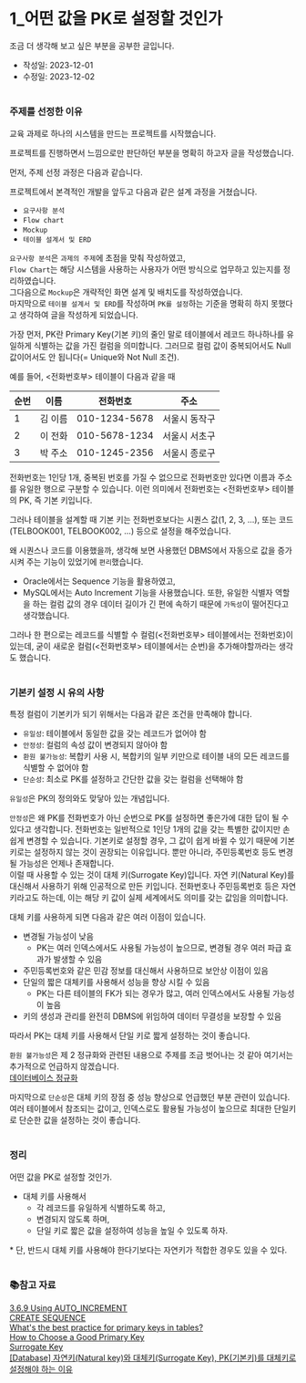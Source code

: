 # 1_어떤 값을 PK로 설정할 것인가
조금 더 생각해 보고 싶은 부분을 공부한 글입니다.

- 작성일: 2023-12-01
- 수정일: 2023-12-02



#
### 주제를 선정한 이유

교육 과제로 하나의 시스템을 만드는 프로젝트를 시작했습니다.

프로젝트를 진행하면서 느낌으로만 판단하던 부분을 명확히 하고자 글을 작성했습니다.

먼저, 주제 선정 과정은 다음과 같습니다.


프로젝트에서 본격적인 개발을 앞두고 다음과 같은 설계 과정을 거쳤습니다.

- `요구사항 분석`
- `Flow chart`
- `Mockup`
- `테이블 설계서 및 ERD`


`요구사항 분석`은 `과제의 주제`에 초점을 맞춰 작성하였고, <br/>
`Flow Chart`는 해당 시스템을 사용하는 사용자가 어떤 방식으로 업무하고 있는지를 정리하였습니다. <br/>
그다음으로 `Mockup`은 개략적인 화면 설계 및 배치도를 작성하였습니다. <br/>
마지막으로 `테이블 설계서 및 ERD`를 작성하며 `PK를 설정`하는 기준을 명확히 하지 못했다고 생각하여 글을 작성하게 되었습니다.


가장 먼저, PK란 Primary Key(기본 키)의 줄인 말로 테이블에서 레코드 하나하나를 유일하게 식별하는 값을 가진 컬럼을 의미합니다. 그러므로 컬럼 값이 중복되어서도 Null 값이어서도 안 됩니다(= Unique와 Not Null 조건).

예를 들어, <전화번호부> 테이블이 다음과 같을 때

|순번|이름|전화번호|주소|
|---|---|---|---|
|1|김 이름|010-1234-5678|서울시 동작구|
|2|이 전화|010-5678-1234|서울시 서초구|
|3|박 주소|010-1245-2356|서울시 종로구|

전화번호는 1인당 1개, 중복된 번호를 가질 수 없으므로 전화번호만 있다면 이름과 주소를 유일한 행으로 구분할 수 있습니다. 이런 의미에서 전화번호는 <전화번호부> 테이블의 PK, 즉 기본 키입니다.

그러나 테이블을 설계할 때 기본 키는 전화번호보다는 시퀀스 값(1, 2, 3, ...), 또는 코드(TELBOOK001, TELBOOK002, ...) 등으로 설정을 해주었습니다.

왜 시퀀스나 코드를 이용했을까, 생각해 보면 사용했던 DBMS에서 자동으로 값을 증가시켜 주는 기능이 있었기에 `편리`했습니다.
- Oracle에서는 Sequence 기능을 활용하였고,
- MySQL에서는 Auto Increment 기능을 사용했습니다.
또한, 유일한 식별자 역할을 하는 컬럼 값의 경우 데이터 길이가 긴 편에 속하기 때문에 `가독성`이 떨어진다고 생각했습니다.

그러나 한 편으로는 레코드를 식별할 수 컬럼(<전화번호부> 테이블에서는 전화번호)이 있는데, 굳이 새로운 컬럼(<전화번호부> 테이블에서는 순번)을 추가해야할까라는 생각도 했습니다.



#
### 기본키 설정 시 유의 사항
특정 컬럼이 기본키가 되기 위해서는 다음과 같은 조건을 만족해야 합니다.

- `유일성`: 테이블에서 동일한 값을 갖는 레코드가 없어야 함
- `안정성`: 컬럼의 속성 값이 변경되지 않아야 함
- `환원 불가능성`: 복합키 사용 시, 복합키의 일부 키만으로 테이블 내의 모든 레코드를 식별할 수 없어야 함
- `단순성`: 최소로 PK를 설정하고 간단한 값을 갖는 컬럼을 선택해야 함

`유일성`은 PK의 정의와도 맞닿아 있는 개념입니다.

`안정성`은 왜 PK를 전화번호가 아닌 순번으로 PK를 설정하면 좋은가에 대한 답이 될 수 있다고 생각합니다. 전화번호는 일반적으로 1인당 1개의 값을 갖는 특별한 값이지만 손쉽게 변경할 수 있습니다. 기본키로 설정할 경우, 그 값이 쉽게 바뀔 수 있기 때문에 기본키로는 설정하지 않는 것이 권장되는 이유입니다. 뿐만 아니라, 주민등록번호 등도 변경될 가능성은 언제나 존재합니다. <br/>
이럴 때 사용할 수 있는 것이 대체 키(Surrogate Key)입니다. 자연 키(Natural Key)를 대신해서 사용하기 위해 인공적으로 만든 키입니다. 전화번호나 주민등록번호 등은 자연키라고도 하는데, 이는 해당 키 값이 실제 세계에서도 의미를 갖는 값임을 의미합니다.

대체 키를 사용하게 되면 다음과 같은 여러 이점이 있습니다.
- 변경될 가능성이 낮음
    - PK는 여러 인덱스에서도 사용될 가능성이 높으므로, 변경될 경우 여러 파급 효과가 발생할 수 있음
- 주민등록번호와 같은 민감 정보를 대신해서 사용하므로 보안상 이점이 있음
- 단일의 짧은 대체키를 사용해서 성능을 향상 시킬 수 있음
    - PK는 다른 테이블의 FK가 되는 경우가 많고, 여러 인덱스에서도 사용될 가능성이 높음
- 키의 생성과 관리를 완전히 DBMS에 위임하여 데이터 무결성을 보장할 수 있음

따라서 PK는 대체 키를 사용해서 단일 키로 짧게 설정하는 것이 좋습니다.

`환원 불가능성`은 제 2 정규화와 관련된 내용으로 주제를 조금 벗어나는 것 같아 여기서는 추가적으로 언급하지 않겠습니다. <br/>
[데이터베이스 정규화](https://itwiki.kr/w/%EB%8D%B0%EC%9D%B4%ED%84%B0%EB%B2%A0%EC%9D%B4%EC%8A%A4_%EC%A0%95%EA%B7%9C%ED%99%94#google_vignette)

마지막으로 `단순성`은 대체 키의 장점 중 성능 향상으로 언급했던 부분 관련이 있습니다. 여러 테이블에서 참조되는 값이고, 인덱스로도 활용될 가능성이 높으므로 최대한 단일키로 단순한 값을 설정하는 것이 좋습니다.



#
### 정리
어떤 값을 PK로 설정할 것인가.

- 대체 키를 사용해서
    - 각 레코드를 유일하게 식별하도록 하고,
    - 변경되지 않도록 하며,
    - 단일 키로 짧은 값을 설정하여 성능을 높일 수 있도록 하자.

\* 단, 반드시 대체 키를 사용해야 한다기보다는 자연키가 적합한 경우도 있을 수 있다.



#
### 📚참고 자료
[3.6.9 Using AUTO_INCREMENT](https://dev.mysql.com/doc/refman/8.0/en/example-auto-increment.html) <br/>
[CREATE SEQUENCE](https://docs.oracle.com/en/database/oracle/oracle-database/19/sqlrf/CREATE-SEQUENCE.html#GUID-E9C78A8C-615A-4757-B2A8-5E6EFB130571) <br/>
[What's the best practice for primary keys in tables?](https://stackoverflow.com/questions/337503/whats-the-best-practice-for-primary-keys-in-tables) <br/>
[How to Choose a Good Primary Key](https://vertabelo.com/blog/primary-key/) <br/>
[Surrogate Key](http://databaser.net/moniwiki/wiki.php/SurrogateKey) <br/>
[[Database] 자연키(Natural key)와 대체키(Surrogate Key), PK(기본키)를 대체키로 설정해야 하는 이유](https://mangkyu.tistory.com/287)
